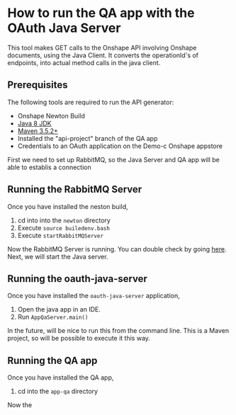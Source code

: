 # How to run the QA app with the OAuth Java Server
This tool makes GET calls to the Onshape API involving Onshape documents, using the Java Client. It converts the operationId's of endpoints, into actual method calls in the java client. 

## Prerequisites
The following tools are required to run the API generator:
* Onshape Newton Build
* [Java 8 JDK](https://www.oracle.com/technetwork/java/javase/downloads/jdk8-downloads-2133151.html)
* [Maven 3.5.2+](https://maven.apache.org/)
* Installed the "api-project" branch of the QA app
* Credentials to an OAuth application on the Demo-c Onshape appstore

First we need to set up RabbitMQ, so the Java Server and QA app will be able to establis a connection

## Running the RabbitMQ Server
Once you have installed the neston build,
1. cd into into the `newton` directory
1. Execute `source builedenv.bash`
1. Execute `startRabbitMQServer`

Now the RabbitMQ Server is running. You can double check by going [here](http://localhost:15672/). Next, we will start the Java server. 

## Running the oauth-java-server

Once you have installed the `oauth-java-server` application, 
1. Open the java app in an IDE. 
2. Run `AppQaServer.main()`

In the future, will be nice to run this from the command line. This is a Maven project, so will be possible to execute it this way.

## Running the QA app
Once you have installed the QA app,
1. cd into the `app-qa` directory

Now the 
